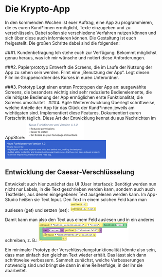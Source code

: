 # Die Krypto-App <i class="fas fa-calculator"></i>

In den kommenden Wochen ist euer Auftrag, eine App zu programmieren, die es euren Kund*innen ermöglicht, Texte einzugeben und zu verschlüsseln. Dabei sollen sie verschiedene Verfahren nutzen können und sich über diese auch informieren können. Die Gestaltung ist euch freigestellt. 
Die großen Schritte dabei sind die folgenden:

###1. Kundenbefragung
Ich stehe euch zur Verfügung. Bekommt möglichst genau heraus, was ich mir wünsche und notiert diese Anforderungen.


###2. Papierprototyp
Entwerft die Screens, die im Laufe der Nutzung der App zu sehen sein werden. Filmt eine „Benutzung der App“. Legt diesen Film im Gruppenordner des Kurses in euren Unterordner.


###3. Prototyp
Legt einen ersten Prototypen der App an:
ausgewählte Screens, die besonders wichtig sind
sehr reduzierte Bedienelemente, die die nötigste Bedienung der App ermöglichen
erste Funktionalität, die Screens umschaltet
 
###4. Agile Weiterentwicklung
Überlegt schrittweise, welche Anteile der App für das Glück der Kund*innen jeweils am wichtigsten sind. Implementiert diese Features. Dokumentiert euren Fortschritt täglich.
Diese Art der Entwicklung kennst du aus Nachrichten im AppStore:
![erstes Beispiel](img/AppStore_1.png)
![zweites Beispiel](img/AppStore_2.png)

## Entwicklung der Caesar-Verschlüsselung

Entwickelt auch hier zunächst das UI (User Interface): Benötigt werden nun nicht nur Labels, in die Text geschrieben werden kann, sondern auch auch Textfelder, aus denen eingegebener Text ausgelesen werden kann. Im App-Studio heißen sie Text Input. 
Den Text in einem solchen Feld kann man auslesen (get) und setzen (set):
![getText/setText](img/KryptoCode_1.png)

Damit kann man also den Text aus einem Feld auslesen und in ein anderes schreiben, z. B.:
![getText/setText in Aktion](img/KryptoCode_2.png)

Ein minimaler Prototyp der Verschlüsselungsfunktionalität könnte also sein, dass man einfach den gleichen Text wieder erhält. Das lässt sich dann schrittweise verbessern. Sammelt zunächst, welche Verbesserungen notwendig sind und bringt sie dann in eine Reihenfolge, in der ihr sie abarbeitet.
 
 


